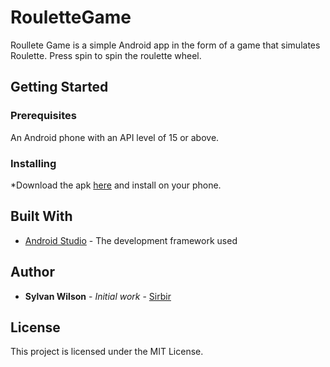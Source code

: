 # RouletteGame

Roullete Game is a simple Android app in the form of a game that simulates Roulette.  Press spin to spin the roulette wheel.

## Getting Started 

### Prerequisites
An Android phone with an API level of 15 or above.  

### Installing 
*Download the apk [here](https://github.com/Sirbir/RouletteGame/blob/master/roulette.apk) and install on your phone.


## Built With
* [Android Studio](https://developer.android.com/develop/index.html) - The development framework used

## Author

* **Sylvan Wilson** - *Initial work* - [Sirbir](https://github.com/Sirbir)

## License

This project is licensed under the MIT License.






